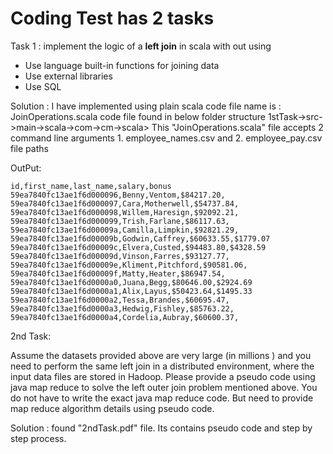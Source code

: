 # Coding Test has 2 tasks 

Task 1 : implement the logic of a **left join** in scala with out using
  - Use language built-in functions for joining data
  - Use external libraries
  - Use SQL

Solution : 
  			I have implemented using plain scala
  			code file name is : JoinOperations.scala
  			code file found in below folder structure
  			 	 1stTask->src->main->scala->com->cm->scala> 
  			This "JoinOperations.scala" file accepts 2 command line arguments
  				 1. employee_names.csv and 2. employee_pay.csv file paths

 OutPut:
 

    id,first_name,last_name,salary,bonus
    59ea7840fc13ae1f6d000096,Benny,Ventom,$84217.20,
    59ea7840fc13ae1f6d000097,Cara,Motherwell,$54737.84,
    59ea7840fc13ae1f6d000098,Willem,Haresign,$92092.21,
    59ea7840fc13ae1f6d000099,Trish,Farlane,$86117.63,
    59ea7840fc13ae1f6d00009a,Camilla,Limpkin,$92821.29,
    59ea7840fc13ae1f6d00009b,Godwin,Caffrey,$60633.55,$1779.07
    59ea7840fc13ae1f6d00009c,Elvera,Custed,$94483.80,$4328.59
    59ea7840fc13ae1f6d00009d,Vinson,Farres,$93127.77,
    59ea7840fc13ae1f6d00009e,Kliment,Pitchford,$90581.06,
    59ea7840fc13ae1f6d00009f,Matty,Heater,$86947.54,
    59ea7840fc13ae1f6d0000a0,Juana,Begg,$80646.00,$2924.69
    59ea7840fc13ae1f6d0000a1,Alix,Layus,$50423.64,$1495.33
    59ea7840fc13ae1f6d0000a2,Tessa,Brandes,$60695.47,
    59ea7840fc13ae1f6d0000a3,Hedwig,Fishley,$85763.22,
    59ea7840fc13ae1f6d0000a4,Cordelia,Aubray,$60600.37,
   

2nd Task:

Assume the datasets provided above are very large (in millions ) 
and you need to perform the same left join in a distributed environment, 
where the input data files are stored in Hadoop. 
Please provide a pseudo code using java map reduce to solve the left outer join problem mentioned above. 
You do not have to write the exact java map reduce code. But need to provide map reduce algorithm details using pseudo code.

Solution :  found "2ndTask.pdf" file. Its contains pseudo code and step by step process.

